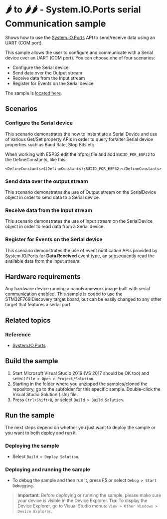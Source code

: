 # 🌶️ to 🌶️🌶️ - System.IO.Ports serial Communication sample

Shows how to use the [System.IO.Ports](http://docs.nanoframework.net/api/System.IO.Ports.html) API to send/receive data using an UART (COM port).

This sample allows the user to configure and communicate with a Serial device over an UART (COM port). You can choose one of four scenarios:

- Configure the Serial device
- Send data over the Output stream
- Receive data from the Input stream
- Register for Events on the Serial device

The sample is [located here](./).

## Scenarios

### Configure the Serial device

This scenario demonstrates the how to instantiate a Serial Device and use of various Get/Set property APIs in order to query for/alter Serial device properties such as Baud Rate, Stop Bits etc.

When working with ESP32 edit the nfproj file and add `BUIID_FOR_ESP32` to the DefineConstants, like this:

```text
<DefineConstants>$(DefineConstants);BUIID_FOR_ESP32;</DefineConstants>
```

### Send data over the output stream

This scenario demonstrates the use of Output stream on the SerialDevice object in order to send data to a Serial device.

### Receive data from the Input stream

This scenario demonstrates the use of Input stream on the SerialDevice object in order to read data from a Serial device.

### Register for Events on the Serial device

This scenario demonstrates the use of event notification APIs provided by System.IO.Ports for **Data Received** event type, an subsequently read the available data from the Input stream.

## Hardware requirements

Any hardware device running a nanoFramework image built with serial communication enabled.
This sample is coded to use the STM32F769IDiscovery target board, but can be easily changed to any other target that features a serial port.

## Related topics

### Reference

- [System.IO.Ports](http://docs.nanoframework.net/api/System.IO.Ports.html)

## Build the sample

1. Start Microsoft Visual Studio 2019 (VS 2017 should be OK too) and select `File > Open > Project/Solution`.
1. Starting in the folder where you unzipped the samples/cloned the repository, go to the subfolder for this specific sample. Double-click the Visual Studio Solution (.sln) file.
1. Press `Ctrl+Shift+B`, or select `Build > Build Solution`.

## Run the sample

The next steps depend on whether you just want to deploy the sample or you want to both deploy and run it.

### Deploying the sample

- Select `Build > Deploy Solution`.

### Deploying and running the sample

- To debug the sample and then run it, press F5 or select `Debug > Start Debugging`.

> **Important**: Before deploying or running the sample, please make sure your device is visible in the Device Explorer.
> **Tip**: To display the Device Explorer, go to Visual Studio menus: `View > Other Windows > Device Explorer`.
